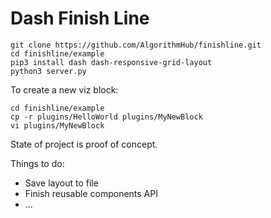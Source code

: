# Dash Finish Line

```
git clone https://github.com/AlgorithmHub/finishline.git
cd finishline/example
pip3 install dash dash-responsive-grid-layout
python3 server.py
```

To create a new viz block:

```
cd finishline/example
cp -r plugins/HelloWorld plugins/MyNewBlock
vi plugins/MyNewBlock
```

State of project is proof of concept.

Things to do:

* Save layout to file
* Finish reusable components API
* ...
